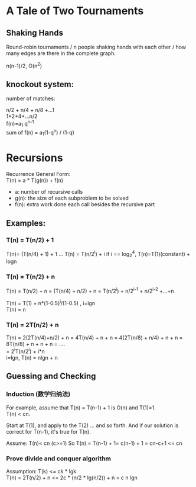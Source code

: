 # A Tale of Two Tournaments
## Shaking Hands
Round-robin tournaments / n people shaking hands with each other / how many edges are there in the complete graph.

n(n-1)/2, O(n<sup>2</sup>)

## knockout system:
number of matches:

n/2 + n/4 + n/8 +...1  
1+2+4+...n/2  
f(n)=a<sub>1</sub> q<sup>n-1</sup>  
sum of f(n) = a<sub>1</sub>(1-q<sup>n</sup>) / (1-q)  


# Recursions
Recurrence General Form:  
T(n) = a * T(g(n)) + f(n)  
* a: number of recursive calls
* g(n): the size of each subproblem to be solved
* f(n): extra work done each call besides the recursive part

## Examples:
### T(n) = T(n/2) + 1
T(n)= (T(n/4) + 1) + 1 
...
T(n) = T(n/2<sup>i</sup>) + i
if i == log<sub>2</sub><sup>4</sup>, T(n)=T(1)(constant) + logn

### T(n) = T(n/2) + n
T(n) = T(n/2) + n = (T(n/4) + n/2) + n = T(n/2<sup>i</sup>) + n/2<sup>i-1</sup> + n/2<sup>i-2</sup>
+...+n

T(n) = T(1) + n*(1-0.5)<sup>i</sup>/(1-0.5) , i=lgn  
T(n) = n  

### T(n) = 2T(n/2) + n

T(n) = 2(2T(n/4)+n/2) + n  = 4T(n/4) + n + n
= 4(2T(n/8) + n/4) + n + n = 8T(n/8) + n + n + n =  ....   
= 2<sup>i</sup>T(n/2<sup>i</sup>) + i*n  
i=lgn, T(n) = nlgn + n

## Guessing and Checking
### Induction (数学归纳法)
For example, assume that T(n) = T(n-1) + 1 is O(n) and T(1)=1.  
T(n) < cn.

Start at T(1), and apply to the T(2) ... and so forth. And if our solution is correct for T(n-1), 
it's true for T(n).

Assume: T(n)< cn (c>=1)
So T(n) = T(n-1) + 1= c(n-1) + 1 = cn-c+1 <= cn
### Prove divide and conquer algorithm
Assumption: T(k) <= ck * lgk  
T(n) = 2T(n/2) + n <= 2c * (n/2 * lg(n/2)) + n = c n lgn
